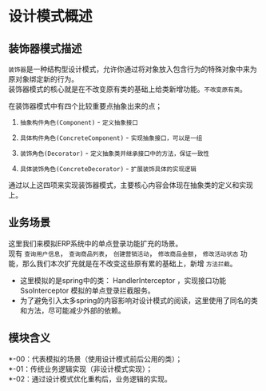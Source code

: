 # 设计模式概述

## 装饰器模式描述
`装饰器`是一种结构型设计模式，允许你通过将对象放入包含行为的特殊对象中来为原对象绑定新的行为。  
装饰器模式的核心就是在不改变原有类的基础上给类新增功能。`不改变原有类`。

在装饰器模式中有四个比较重要点抽象出来的点；
1. `抽象构件角色(Component)` - `定义抽象接口`

2. `具体构件角色(ConcreteComponent)` - `实现抽象接⼝，可以是⼀组`

3. `装饰角色(Decorator)` - `定义抽象类并继承接口中的方法，保证⼀致性`

4. `具体装饰角色(ConcreteDecorator)` - `扩展装饰具体的实现逻辑`

  通过以上这四项来实现装饰器模式，主要核心内容会体现在抽象类的定义和实现上。

## 业务场景
这里我们来模拟ERP系统中的单点登录功能扩充的场景。  
现有 `查询用户信息`， `查询商品列表`， `创建营销活动`， `修改商品金额`， `修改活动状态` 功能，那么我们本次扩充就是在不改变这些原有累的基础上，新增 `方法拦截`。

- 这里模拟的是spring中的类： HandlerInterceptor ，实现接口功能 SsoInterceptor 模拟的单点登录拦截服务。
- 为了避免引入太多spring的内容影响对设计模式的阅读，这里使用了同名的类和方法，尽可能减少外部的依赖。

## 模块含义
*-00：代表模拟的场景（使用设计模式前后公用的类）；  
*-01：传统业务逻辑实现（非设计模式实现）；  
*-02：通过设计模式优化重构后，业务逻辑的实现。
